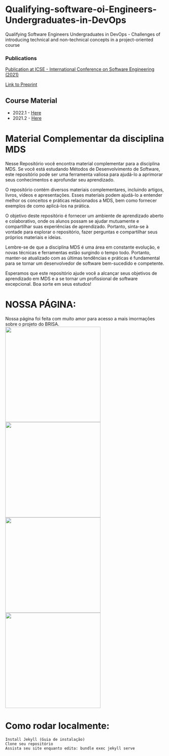 
# Qualifying-software-oi-Engineers-Undergraduates-in-DevOps

Qualifying Software Engineers Undergraduates in DevOps - Challenges of introducing technical and non-technical concepts in a project-oriented course



### Publications

[Publication at ICSE - International Conference on Software Engineering (2021)](https://conf.researchr.org/details/icse-2021/icse-2021-Software-Engineering-and-Education-Track/15/Qualifying-Software-Engineers-Undergraduates-in-DevOps-Challenges-of-introducing-te)

[Link to Preprint](https://arxiv.org/pdf/2102.06662.pdf) 


## Course Material

- 2022.1 - [Here](Turmas/2022-1.md)
- 2021.2 - [Here](Turmas/2021-2.md)

# Material Complementar da disciplina MDS

Nesse Repositório você encontra material complementar para a disciplina MDS. Se você está estudando Métodos de Desenvolvimento de Software, este repositório pode ser uma ferramenta valiosa para ajudá-lo a aprimorar seus conhecimentos e aprofundar seu aprendizado.

O repositório contém diversos materiais complementares, incluindo artigos, livros, vídeos e apresentações. Esses materiais podem ajudá-lo a entender melhor os conceitos e práticas relacionados a MDS, bem como fornecer exemplos de como aplicá-los na prática.

O objetivo deste repositório é fornecer um ambiente de aprendizado aberto e colaborativo, onde os alunos possam se ajudar mutuamente e compartilhar suas experiências de aprendizado. Portanto, sinta-se à vontade para explorar o repositório, fazer perguntas e compartilhar seus próprios materiais e ideias.

Lembre-se de que a disciplina MDS é uma área em constante evolução, e novas técnicas e ferramentas estão surgindo o tempo todo. Portanto, manter-se atualizado com as últimas tendências e práticas é fundamental para se tornar um desenvolvedor de software bem-sucedido e competente.

Esperamos que este repositório ajude você a alcançar seus objetivos de aprendizado em MDS e a se tornar um profissional de software excepcional. Boa sorte em seus estudos!


# NOSSA PÁGINA:
Nossa página foi feita com muito amor para acesso a mais imormações sobre o projeto do BRISA.</br>
<img src="_images/screenshots/TelaInicial.png" width="300">
<img src="_images/screenshots/Equipe.png" width="300"></br>
<img src="_images/screenshots/SobreLappis.png" width="300">
<img src="_images/screenshots/Participantes.png" width="300">

# Como rodar localmente:

    Install Jekyll (Guia de instalação)
    Clone seu repositório
    Assista seu site enquanto edita: bundle exec jekyll serve
